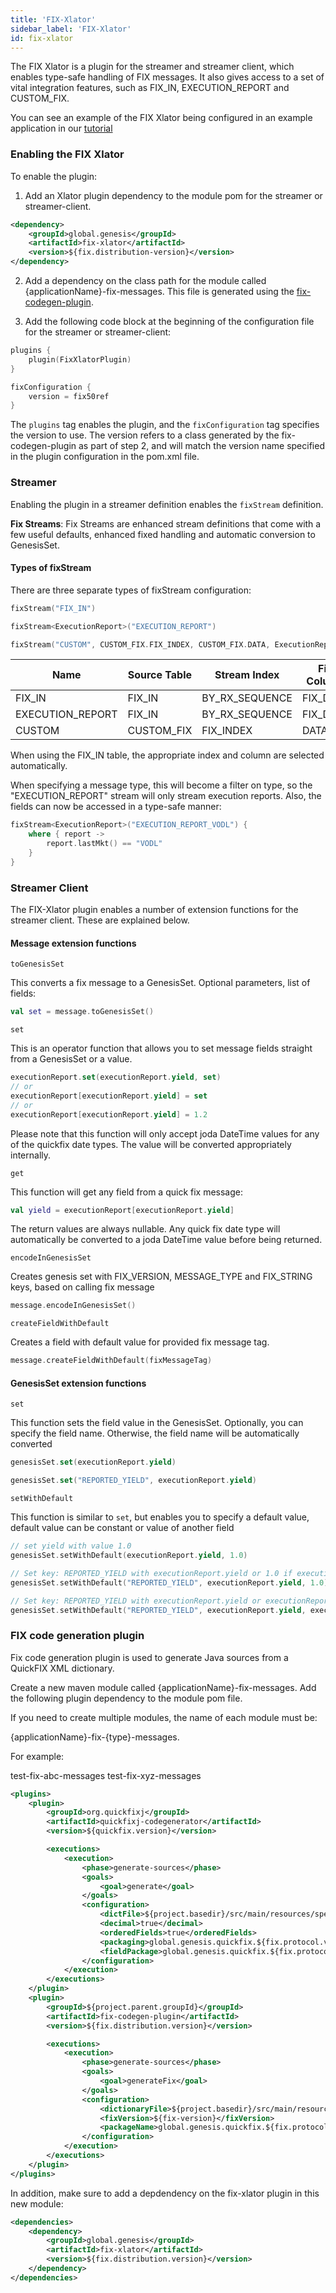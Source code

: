 ```yaml
---
title: 'FIX-Xlator'
sidebar_label: 'FIX-Xlator'
id: fix-xlator
---
```


The FIX Xlator is a plugin for the streamer and streamer client, which enables type-safe handling of FIX messages. It also gives access to a set of vital integration features, such as FIX_IN, EXECUTION_REPORT and CUSTOM_FIX.

You can see an example of the FIX Xlator being configured in an example application in our [tutorial](/01_getting-started/05_tutorials/12_integrate-a-fix-gateway.md/)


### Enabling the FIX Xlator

To enable the plugin:
1. Add an Xlator plugin dependency to the module pom for the streamer or streamer-client.

```xml
<dependency> 
    <groupId>global.genesis</groupId>
    <artifactId>fix-xlator</artifactId>
    <version>${fix.distribution-version}</version>
</dependency>
```

2. Add a dependency on the class path for the module called {applicationName}-fix-messages. This file is generated using the [fix-codegen-plugin](/03_server-modules/10_integration/04_gateways-and-streamers/04_fix-xlator.md#fix-code-generation-plugin).

3. Add the following code block at the beginning of the configuration file for the streamer or streamer-client:

```kotlin
plugins {
    plugin(FixXlatorPlugin)
}

fixConfiguration {
    version = fix50ref
}
```
The `plugins` tag enables the plugin, and the `fixConfiguration` tag specifies the version to use. The version refers to a class generated by the fix-codegen-plugin as part of step 2, and will match the version name specified in the plugin configuration in the pom.xml file.



### Streamer

Enabling the plugin in a streamer definition enables the `fixStream` definition.

**Fix Streams**:
Fix Streams are enhanced stream definitions that come with a few useful defaults, enhanced fixed handling and automatic conversion to GenesisSet.

#### Types of fixStream
There are three separate types of fixStream configuration:

```kotlin
fixStream("FIX_IN") 

fixStream<ExecutionReport>("EXECUTION_REPORT")

fixStream("CUSTOM", CUSTOM_FIX.FIX_INDEX, CUSTOM_FIX.DATA, ExecutionReport::class)
```


| Name | Source Table | Stream Index | Fix Column | Stream Type |
| --- | --- | --- | --- | --- |
| FIX_IN | FIX_IN | BY_RX_SEQUENCE | FIX_DATA | Message |
| EXECUTION_REPORT | FIX_IN | BY_RX_SEQUENCE | FIX_DATA | ExecutionReport |
| CUSTOM | CUSTOM_FIX | FIX_INDEX | DATA | ExecutionReport |

When using the FIX_IN table, the appropriate index and column are selected automatically.

When specifying a message type, this will become a filter on type, so the "EXECUTION_REPORT" stream will only stream execution reports. Also, the fields can now be accessed in a type-safe manner:

```kotlin
fixStream<ExecutionReport>("EXECUTION_REPORT_VODL") {
    where { report ->
        report.lastMkt() == "VODL"
    }
}
```

### Streamer Client

The FIX-Xlator plugin enables a number of extension functions for the streamer client. These are explained below.

#### Message extension functions

`toGenesisSet`

This converts a fix message to a GenesisSet. Optional parameters, list of fields:

```kotlin
val set = message.toGenesisSet()
```

`set`

This is an operator function that allows you to set message fields straight from a GenesisSet or a value.

```kotlin
executionReport.set(executionReport.yield, set)
// or
executionReport[executionReport.yield] = set
// or
executionReport[executionReport.yield] = 1.2
```

Please note that this function will only accept joda DateTime values for any of the quickfix date types. The value will be converted appropriately internally.

`get`

This function will get any field from a quick fix message:

```kotlin
val yield = executionReport[executionReport.yield]
```

The return values are always nullable. Any quick fix date type will automatically be converted to a joda DateTime value before being returned.

`encodeInGenesisSet`

Creates genesis set with FIX_VERSION, MESSAGE_TYPE and FIX_STRING keys, based on calling fix message

```kotlin
message.encodeInGenesisSet()
```

`createFieldWithDefault`

Creates a field with default value for provided fix message tag.

```kotlin
message.createFieldWithDefault(fixMessageTag)
```

#### GenesisSet extension functions

`set`

This function sets the field value in the GenesisSet. Optionally, you can specify the field name. Otherwise, the field name will be automatically converted

```kotlin
genesisSet.set(executionReport.yield)

genesisSet.set("REPORTED_YIELD", executionReport.yield)
```

`setWithDefault`

This function is similar to `set`, but enables you to specify a default value, default value can be constant or value of another field

```kotlin
// set yield with value 1.0
genesisSet.setWithDefault(executionReport.yield, 1.0)

// Set key: REPORTED_YIELD with executionReport.yield or 1.0 if executionReport.yield is null
genesisSet.setWithDefault("REPORTED_YIELD", executionReport.yield, 1.0)

// Set key: REPORTED_YIELD with executionReport.yield or executionReport.otherYield if executionReport.yield is null
genesisSet.setWithDefault("REPORTED_YIELD", executionReport.yield, executionReport.otherYield)
```

### FIX code generation plugin

Fix code generation plugin is used to generate Java sources from a QuickFIX XML dictionary.

Create a new maven module called {applicationName}-fix-messages. Add the following plugin dependency to the module pom file.

If you need to create multiple modules, the name of each module must be:

{applicationName}-fix-{type}-messages.

For example:

test-fix-abc-messages
test-fix-xyz-messages

```xml
<plugins>
    <plugin>
        <groupId>org.quickfixj</groupId>
        <artifactId>quickfixj-codegenerator</artifactId>
        <version>${quickfix.version}</version>

        <executions>
            <execution>
                <phase>generate-sources</phase>
                <goals>
                    <goal>generate</goal>
                </goals>
                <configuration>
                    <dictFile>${project.basedir}/src/main/resources/specs/${dictionary-file}</dictFile>
                    <decimal>true</decimal>
                    <orderedFields>true</orderedFields>
                    <packaging>global.genesis.quickfix.${fix.protocol.version}</packaging>
                    <fieldPackage>global.genesis.quickfix.${fix.protocol.version}.field</fieldPackage>
                </configuration>
            </execution>
        </executions>
    </plugin>
    <plugin>
        <groupId>${project.parent.groupId}</groupId>
        <artifactId>fix-codegen-plugin</artifactId>
        <version>${fix.distribution.version}</version>

        <executions>
            <execution>
                <phase>generate-sources</phase>
                <goals>
                    <goal>generateFix</goal>
                </goals>
                <configuration>
                    <dictionaryFile>${project.basedir}/src/main/resources/specs/${dictionary-file}</dictionaryFile>
                    <fixVersion>${fix-version}</fixVersion>
                    <packageName>global.genesis.quickfix.${fix.protocol.version}</packageName>
                </configuration>
            </execution>
        </executions>
    </plugin>
</plugins>
```

In addition, make sure to add a depdendency on the fix-xlator plugin in this new module:
```xml
<dependencies>
	<dependency>
		<groupId>global.genesis</groupId>
		<artifactId>fix-xlator</artifactId>
		<version>${fix.distribution.version}</version>
	</dependency>
</dependencies>
```